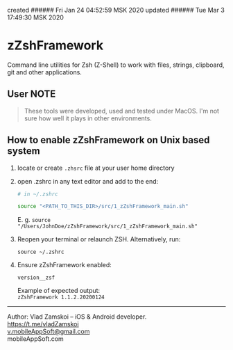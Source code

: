 created ###### Fri Jan 24 04:52:59 MSK 2020
updated ###### Tue Mar  3 17:49:30 MSK 2020

# zZshFramework  
Command line utilities for Zsh (Z-Shell) to work with files, strings, clipboard, git and other applications.  

## User NOTE  
> These tools were developed, used and tested under MacOS. I'm not sure how well it plays in other environments.  

## How to enable zZshFramework on Unix based system  
1. locate or create `.zhsrc` file at your user home directory 

2. open .zshrc in any text editor and add to the end:  
    ``` bash
    # in ~/.zshrc
    
    source "<PATH_TO_THIS_DIR>/src/1_zZshFramework_main.sh"
    ```

    E. g. 
    `source "/Users/JohnDoe/zZshFramework/src/1_zZshFramework_main.sh"`

3. Reopen your terminal or relaunch ZSH. Alternatively, run:  
    ```
    source ~/.zshrc
    ```

4. Ensure zZshFramework enabled:    
    ```
    version__zsf
    ```

    Example of expected output:  
    `zZshFramework 1.1.2.20200124`  

---
Author: Vlad Zamskoi – iOS & Android developer.  
https://t.me/vladZamskoi  
<v.mobileAppSoft@gmail.com>  
mobileAppSoft.com

